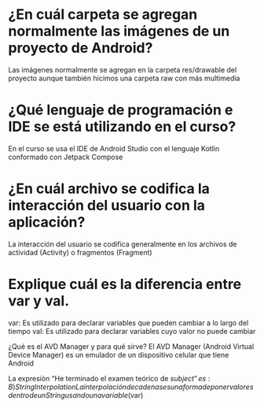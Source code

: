 # ¿En cuál carpeta se agregan normalmente las imágenes de un proyecto de Android?
Las imágenes normalmente se agregan en la carpeta res/drawable del proyecto aunque también hicimos una carpeta raw con más multimedia

# ¿Qué lenguaje de programación e IDE se está utilizando en el curso?
En el curso se usa el IDE de Android Studio con el lenguaje Kotlin conformado con Jetpack Compose

# ¿En cuál archivo se codifica la interacción del usuario con la aplicación?
La interacción del usuario se codifica generalmente en los archivos de actividad (Activity) o fragmentos (Fragment)

# Explique cuál es la diferencia entre var y val.
var: Es utilizado para declarar variables que pueden cambiar a lo largo del tiempo
val: Es utilizado para declarar variables cuyo valor no puede cambiar 

¿Qué es el AVD Manager y para qué sirve?
El AVD Manager (Android Virtual Device Manager) es un emulador de un dispositivo celular que tiene Android

La expresión “He terminado el examen teórico de $subject” es:
B) String Interpolation
La interpolación de cadenas es una forma de poner valores dentro de un String usando una variable ($var)
